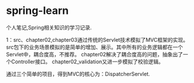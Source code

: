# spring-learn
个人笔记,Spring相关知识的学习记录.

1：src、chapter02,chapter03通过传统的Servlet技术模拟了MVC框架的实现。
src包下的业务场景模拟的是简单的增加、展示。其中所有的业务逻辑都在一个Servlet中，耦合度高，不推荐。
chapter02解决了耦合度高的问题，抽象出了一个Controller接口。
chapter02_validation又进一步模拟了校验逻辑。

通过三个简单的项目，得到MVC的核心为：DispatcherServlet.
